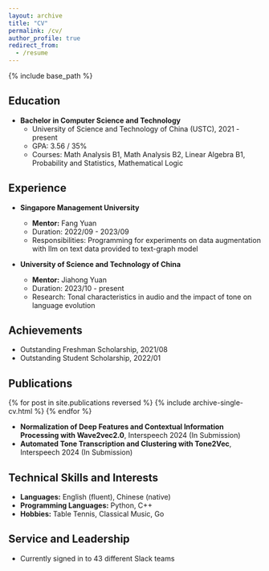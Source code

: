 ```yaml
---
layout: archive
title: "CV"
permalink: /cv/
author_profile: true
redirect_from:
  - /resume
---
```


{% include base_path %}

## Education

- **Bachelor in Computer Science and Technology**
  - University of Science and Technology of China (USTC), 2021 - present
  - GPA: 3.56 / 35%
  - Courses: Math Analysis B1, Math Analysis B2, Linear Algebra B1, Probability and Statistics, Mathematical Logic

## Experience

- **Singapore Management University**
  - **Mentor:** Fang Yuan
  - Duration: 2022/09 - 2023/09
  - Responsibilities: Programming for experiments on data augmentation with llm on text data provided to text-graph model

- **University of Science and Technology of China**
  - **Mentor:** Jiahong Yuan
  - Duration: 2023/10 - present
  - Research: Tonal characteristics in audio and the impact of tone on language evolution

## Achievements

- Outstanding Freshman Scholarship, 2021/08
- Outstanding Student Scholarship, 2022/01

## Publications

{% for post in site.publications reversed %}
  {% include archive-single-cv.html %}
{% endfor %}

- **Normalization of Deep Features and Contextual Information Processing with Wave2vec2.0**, Interspeech 2024 (In Submission)
- **Automated Tone Transcription and Clustering with Tone2Vec**, Interspeech 2024 (In Submission)

## Technical Skills and Interests

- **Languages:** English (fluent), Chinese (native)
- **Programming Languages:** Python, C++
- **Hobbies:** Table Tennis, Classical Music, Go

## Service and Leadership

- Currently signed in to 43 different Slack teams
